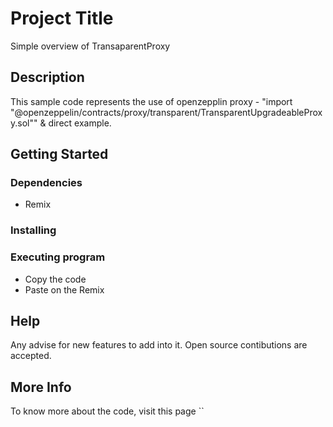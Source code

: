 # Project Title

Simple overview of TransaparentProxy

## Description

This sample code represents the use of openzepplin proxy - "import "@openzeppelin/contracts/proxy/transparent/TransparentUpgradeableProxy.sol"" & direct example. 

## Getting Started

### Dependencies

* Remix


### Installing


### Executing program

* Copy the code
* Paste on the Remix

## Help

Any advise for new features to add into it. Open source contibutions are accepted. 


## More Info 

To know more about the code, visit this page ``